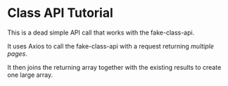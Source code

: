 # Class API Tutorial

This is a dead simple API call that works with the fake-class-api.

It uses Axios to call the fake-class-api with a request returning _multiple pages_.

It then joins the returning array together with the existing results to create one large array.

